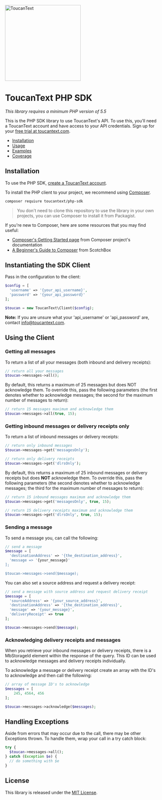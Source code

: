 <img src="https://www.toucantext.com/wp-content/uploads/2018/10/ToucanText-Logo.svg" alt="ToucanText" width="250px">

ToucanText PHP SDK
==================

*This library requires a minimum PHP version of 5.5*

This is the PHP SDK library to use ToucanText's API. To use this, you'll need a ToucanText account and have access to your API credentials. Sign up for your [free trial at toucantext.com][signup].

* [Installation](#installation)
* [Usage](#usage)
* [Examples](#examples)
* [Coverage](#api-coverage)

Installation
------------

To use the PHP SDK, [create a ToucanText account][signup].

To install the PHP client to your project, we recommend using [Composer](https://getcomposer.org).

```bash
composer requiure toucantext/php-sdk
```
> You don't need to clone this repository to use the library in your own projects, you can use Composer to install it from Packagist.

If you're new to Composer, here are some resources that you may find useful:

* [Composer's Getting Started page](https://getcomposer.org/doc/00-intro.md) from Composer project's documentation
* [A Beginner's Guide to Composer](https://scotch.io/tutorials/a-beginners-guide-to-composer) from ScotchBox

Instantiating the SDK Client
----------------------------

Pass in the configuration to the client:

```php
$config = [
  'username' => '{your_api_username}',
  'password' => '{your_api_password}'
];

$toucan = new ToucanText\Client($config);
```

**Note:** If you are unsure what your 'api_username' or 'api_password' are, contact info@toucantext.com.

Using the Client
----------------

### Getting all messages

To return a list of all your messages (both inbound and delivery receipts):

```php
// return all your messages
$toucan->messages->all();
```

By default, this returns a maximum of 25 messages but does NOT acknowledge them. To override this, pass the following parameters (the first denotes whether to acknowledge messages; the second for the maximum number of messages to return): 

```php
// return 15 messages maximum and acknowledge them
$toucan->messages->all(true, 15);
```

### Getting inbound messages or delivery receipts only

To return a list of inbound messages or delivery receipts:

```php
// return only inbound messages
$toucan->messages->get('messagesOnly');

// return only delivery receipts
$toucan->messages->get('dlrsOnly');
```

By default, this returns a maximum of 25 inbound messages or delivery receipts but does **NOT** acknowledge them. To override this, pass the following parameters (the second denotes whether to acknowledge messages; the third for the maximum number of messages to return): 

```php
// return 15 inbound messages maximum and acknowledge them
$toucan->messages->get('messagesOnly', true, 15);

// return 15 delivery receipts maximum and acknowledge them
$toucan->messages->get('dlrsOnly', true, 15);
```

### Sending a message

To send a message you, can call the following:

```php
// send a message
$message = [
  'destinationAddress' => '{the_destination_address}',
  'message => '{your_message}'
];

$toucan->messages->send($message);
```

You can also set a source address and request a delivery receipt:

```php
// send a message with source address and request delivery receipt
$message = [
  'sourceAddress' => '{your_source_address}',
  'destinationAddress' => '{the_destination_address}',
  'message' => '{your_message}',
  'deliveryReceipt' => true
];

$toucan->messages->send($message);
```

### Acknowledging delivery receipts and messages

When you retrieve your inbound messages or delivery receipts, there is a MbStorageId element within the response of the query. This ID can be
used to acknowledge messages and delivery receipts individually.

To acknowledge a message or delivery receipt create an array with the ID's to acknowledge and then call the following:

```php
// array of message ID's to acknowledge
$messages = [
    245, 4564, 456
];

$toucan->messages->acknowledge($messages);
```

Handling Exceptions
-------------------

Aside from errors that may occur due to the call, there may be other Exceptions thrown. To handle them, wrap your call in a try catch block:

```php
try {
  $toucan->messages->all();
} catch (Exception $e) {
  // do something with $e
}
```

License
-------

This library is released under the [MIT License][license].

[signup]: https://www.toucantext.com/sign-up/
[license]: LICENSE.md
